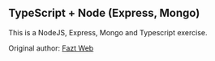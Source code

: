 ## TypeScript + Node (Express, Mongo)

This is a NodeJS, Express, Mongo and Typescript exercise.

Original author: [Fazt Web](https://www.faztweb.com/)
